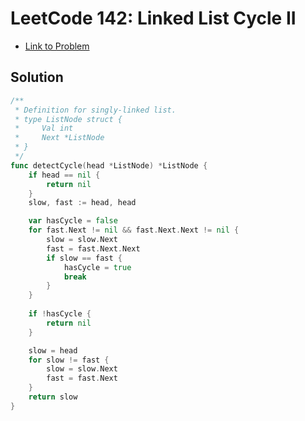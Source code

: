 # LeetCode 142: Linked List Cycle II

- [Link to Problem](https://leetcode.com/problems/linked-list-cycle-ii/)

## Solution
```go
/**
 * Definition for singly-linked list.
 * type ListNode struct {
 *     Val int
 *     Next *ListNode
 * }
 */
func detectCycle(head *ListNode) *ListNode {
    if head == nil {
        return nil
    }
    slow, fast := head, head

    var hasCycle = false
    for fast.Next != nil && fast.Next.Next != nil {
        slow = slow.Next
        fast = fast.Next.Next
        if slow == fast {
            hasCycle = true
            break
        }
    }
    
    if !hasCycle {
        return nil
    }

    slow = head
    for slow != fast {
        slow = slow.Next
        fast = fast.Next
    }
    return slow
}
```
